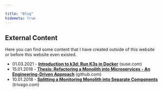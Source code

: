 ```yaml
---

title: "Blog"
hidemeta: true
---
```


## External Content

Here you can find some content that I have created outside of this website or before this website even existed.

- 01.03.2021 - [**Introduction to k3d: Run K3s in Docker**](https://www.suse.com/c/introduction-k3d-run-k3s-docker-src/) (suse.com)
- 15.01.2018 - [**Thesis: Refactoring a Monolith into Microservices - An Engineering-Driven Approach**](https://github.com/iwilltry42/bachelor-thesis) (github.com)
- 10.01.2018 - [**Splitting a Monitoring Monolith into Separate Components**](https://tech.trivago.com/2018/01/10/splitting-a-monitoring-monolith-into-separate-components/) (trivago.com)
